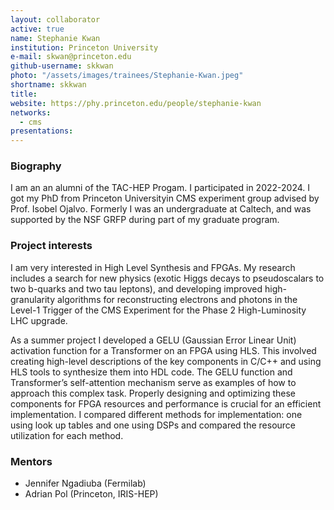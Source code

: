 ```yaml
---
layout: collaborator
active: true
name: Stephanie Kwan
institution: Princeton University
e-mail: skwan@princeton.edu
github-username: skkwan
photo: "/assets/images/trainees/Stephanie-Kwan.jpeg"
shortname: skkwan
title: 
website: https://phy.princeton.edu/people/stephanie-kwan
networks:
  - cms
presentations:
---
```


### Biography
I am an an alumni of the TAC-HEP Progam. I participated in 2022-2024. I got my PhD from Princeton Universityin CMS experiment group advised by Prof. Isobel Ojalvo. Formerly I was an undergraduate at Caltech, and was supported by the NSF GRFP during part of my graduate program.

### Project interests

I am very interested in High Level Synthesis and FPGAs. My research includes a search for new physics (exotic Higgs decays to pseudoscalars to two b-quarks and two tau leptons), and developing improved high-granularity algorithms for reconstructing electrons and photons in the Level-1 Trigger of the CMS Experiment for the Phase 2 High-Luminosity LHC upgrade. 

As a summer project I developed a GELU (Gaussian Error Linear Unit) activation function for a Transformer on an FPGA using HLS. This involved creating high-level descriptions of the key components in C/C++ and using HLS tools to synthesize them into HDL code. The GELU function and Transformer’s self-attention mechanism serve as examples of how to approach this complex task. Properly designing and optimizing these components for FPGA resources and performance is crucial for an efficient implementation. I compared different methods for implementation: one using look up tables and one using DSPs and compared the resource utilization for each method.

### Mentors 
  * Jennifer Ngadiuba (Fermilab) 
  * Adrian Pol (Princeton, IRIS-HEP)
